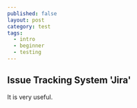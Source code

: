 ```yaml
---
published: false
layout: post
category: test
tags:
  - intro
  - beginner
  - testing
---
```


## Issue Tracking System 'Jira'

It is very useful.
